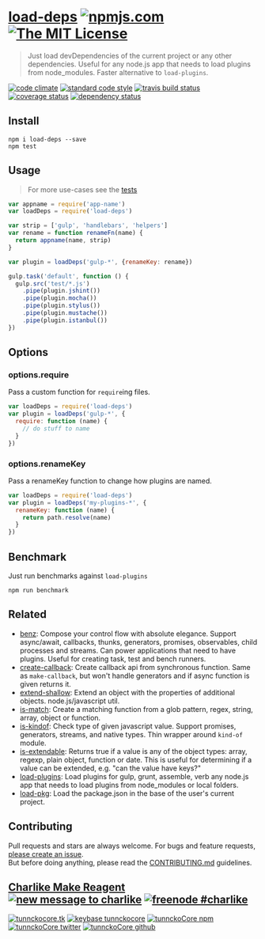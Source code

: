 # [load-deps][author-www-url] [![npmjs.com][npmjs-img]][npmjs-url] [![The MIT License][license-img]][license-url] 

> Just load devDependencies of the current project or any other dependencies. Useful for any node.js app that needs to load plugins from node_modules. Faster alternative to `load-plugins`.

[![code climate][codeclimate-img]][codeclimate-url] [![standard code style][standard-img]][standard-url] [![travis build status][travis-img]][travis-url] [![coverage status][coveralls-img]][coveralls-url] [![dependency status][david-img]][david-url]


## Install
```
npm i load-deps --save
npm test
```


## Usage
> For more use-cases see the [tests](./test.js)

```js
var appname = require('app-name')
var loadDeps = require('load-deps')

var strip = ['gulp', 'handlebars', 'helpers']
var rename = function renameFn(name) {
  return appname(name, strip)
}

var plugin = loadDeps('gulp-*', {renameKey: rename})

gulp.task('default', function () {
  gulp.src('test/*.js')
    .pipe(plugin.jshint())
    .pipe(plugin.mocha())
    .pipe(plugin.stylus())
    .pipe(plugin.mustache())
    .pipe(plugin.istanbul())
})
```

## Options
### options.require

Pass a custom function for `require`ing files.

```js
var loadDeps = require('load-deps')
var plugin = loadDeps('gulp-*', {
  require: function (name) {
    // do stuff to name
  }
})
```

### options.renameKey

Pass a renameKey function to change how plugins are named.

```js
var loadDeps = require('load-deps')
var plugin = loadDeps('my-plugins-*', {
  renameKey: function (name) {
    return path.resolve(name)
  }
})
```


## Benchmark

Just run benchmarks against `load-plugins`

```
npm run benchmark
```


## Related
- [benz](https://github.com/tunnckocore/benz): Compose your control flow with absolute elegance. Support async/await, callbacks, thunks, generators, promises, observables, child processes and streams. Can power applications that need to have plugins. Useful for creating task, test and bench runners.
- [create-callback](https://github.com/tunnckocore/create-callback): Create callback api from synchronous function. Same as `make-callback`, but won't handle generators and if async function is given returns it.
- [extend-shallow](https://github.com/jonschlinkert/extend-shallow): Extend an object with the properties of additional objects. node.js/javascript util.
- [is-match](https://github.com/jonschlinkert/is-match): Create a matching function from a glob pattern, regex, string, array, object or function.
- [is-kindof](https://github.com/tunnckocore/is-kindof): Check type of given javascript value. Support promises, generators, streams, and native types. Thin wrapper around `kind-of` module.
- [is-extendable](https://github.com/jonschlinkert/is-extendable): Returns true if a value is any of the object types: array, regexp, plain object, function or date. This is useful for determining if a value can be extended, e.g. "can the value have keys?"
- [load-plugins](https://github.com/jonschlinkert/load-plugins): Load plugins for gulp, grunt, assemble, verb any node.js app that needs to load plugins from node_modules or local folders.
- [load-pkg](https://github.com/jonschlinkert/load-pkg): Load the package.json in the base of the user's current project.


## Contributing
Pull requests and stars are always welcome. For bugs and feature requests, [please create an issue](https://github.com/tunnckoCore/load-deps/issues/new).  
But before doing anything, please read the [CONTRIBUTING.md](./CONTRIBUTING.md) guidelines.


## [Charlike Make Reagent](http://j.mp/1stW47C) [![new message to charlike][new-message-img]][new-message-url] [![freenode #charlike][freenode-img]][freenode-url]

[![tunnckocore.tk][author-www-img]][author-www-url] [![keybase tunnckocore][keybase-img]][keybase-url] [![tunnckoCore npm][author-npm-img]][author-npm-url] [![tunnckoCore twitter][author-twitter-img]][author-twitter-url] [![tunnckoCore github][author-github-img]][author-github-url]


[npmjs-url]: https://www.npmjs.com/package/load-deps
[npmjs-img]: https://img.shields.io/npm/v/load-deps.svg?label=load-deps

[license-url]: https://github.com/tunnckoCore/load-deps/blob/master/LICENSE.md
[license-img]: https://img.shields.io/badge/license-MIT-blue.svg


[codeclimate-url]: https://codeclimate.com/github/tunnckoCore/load-deps
[codeclimate-img]: https://img.shields.io/codeclimate/github/tunnckoCore/load-deps.svg

[travis-url]: https://travis-ci.org/tunnckoCore/load-deps
[travis-img]: https://img.shields.io/travis/tunnckoCore/load-deps.svg

[coveralls-url]: https://coveralls.io/r/tunnckoCore/load-deps
[coveralls-img]: https://img.shields.io/coveralls/tunnckoCore/load-deps.svg

[david-url]: https://david-dm.org/tunnckoCore/load-deps
[david-img]: https://img.shields.io/david/tunnckoCore/load-deps.svg

[standard-url]: https://github.com/feross/standard
[standard-img]: https://img.shields.io/badge/code%20style-standard-brightgreen.svg


[author-www-url]: http://www.tunnckocore.tk
[author-www-img]: https://img.shields.io/badge/www-tunnckocore.tk-fe7d37.svg

[keybase-url]: https://keybase.io/tunnckocore
[keybase-img]: https://img.shields.io/badge/keybase-tunnckocore-8a7967.svg

[author-npm-url]: https://www.npmjs.com/~tunnckocore
[author-npm-img]: https://img.shields.io/badge/npm-~tunnckocore-cb3837.svg

[author-twitter-url]: https://twitter.com/tunnckoCore
[author-twitter-img]: https://img.shields.io/badge/twitter-@tunnckoCore-55acee.svg

[author-github-url]: https://github.com/tunnckoCore
[author-github-img]: https://img.shields.io/badge/github-@tunnckoCore-4183c4.svg

[freenode-url]: http://webchat.freenode.net/?channels=charlike
[freenode-img]: https://img.shields.io/badge/freenode-%23charlike-5654a4.svg

[new-message-url]: https://github.com/tunnckoCore/messages
[new-message-img]: https://img.shields.io/badge/send%20me-message-green.svg

